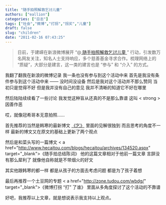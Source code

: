 ```yaml
---
title: "随手拍照解救乞讨儿童"
authors: ["eallion"]
categories: ["日志"]
tags: ["社会","微博","打拐","拐买","儿童"]
draft: false
slug: "children"
date: "2011-02-16 07:43:25"
---
```


<blockquote > 日前，于建嵘在新浪微博展开 “@<a href="http://t.sina.com.cn/1932619445" target="_blank"> 随手拍照解救乞讨儿童 </a>” 行动，引发数万名网友关注，知名人士支持响应，多个慈善基金寻求合作。梳理网络上的 “质疑”，大部分是建言，这一类的建言也是 “参与” 和 “介入” 的方式。</blockquote > 我翻了翻我在新浪的微博记录
我一条也没有参与到这个活动中来
首先是我没有条件参与到这个活动中来 —— 没时间没设备
然后是我对这个活动并不那么赞同
当初只是觉得不好
但是我并没有自己的意见
我并不清晰的知道它不好在哪里

然后陆陆续续看了一些讨论
我发觉这种盲从还真的不是那么靠谱
这叫 < strong > 因善作恶 </strong>

哎，就像冠希哥本无意拍照……

首先推荐的当然是韩寒的最新博文 <a href="http://blog.sina.com.cn/s/blog_4701280b01017hzx.html" target="_blank">《乞》</a>
里面的见解很独到
而且思考的角度不一样
最新的博文又在原文的基础上更新了两个观点

然后是和菜头写的一篇博文 < a href="http://www.hecaitou.com/blogs/hecaitou/archives/134520.aspx" target="_blank">《随手拍总结陈词》</a>
他的这篇文章相对于他前一篇文章
言辞没有那么犀利了
就像他自称就是不带烟火的好文

其实他跟韩寒的都一样
都是从孩子的方面去考虑问题
都是为了孩子着想

最后再推荐一个土豆网的专题 < a href="http://zone.tudou.com/wbdg/" target="_blank">《微博打拐 “打” 了谁》</a>
里面从多角度探讨了这个活动的不靠谱

好吧，我推荐以上文章，就是想说表示我支持以上观点。
